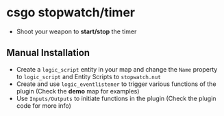 # csgo stopwatch/timer
- Shoot your weapon to **start/stop** the timer
## Manual Installation
- Create a `logic_script` entity in your map and change the `Name` property to `logic_script` and Entity Scripts to `stopwatch.nut`
- Create and use `logic_eventlistener` to trigger various functions of the plugin (Check the **demo** map for examples)
- Use `Inputs/Outputs` to initiate functions in the plugin (Check the plugin code for more info)
